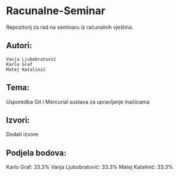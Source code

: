 # Racunalne-Seminar
Repozitorij za rad na seminaru iz računalnih vještina.

## Autori:
	Vanja Ljubobratović
	Karlo Graf
	Matej Katalinić


## Tema: 
Usporedba Git i Mercurial sustava za upravljanje inačicama

## Izvori:
Dodati izvore


## Podjela bodova:
Karlo Graf: 33.3%
Vanja Ljubobratović: 33.3%
Matej Katalinić: 33.3%
